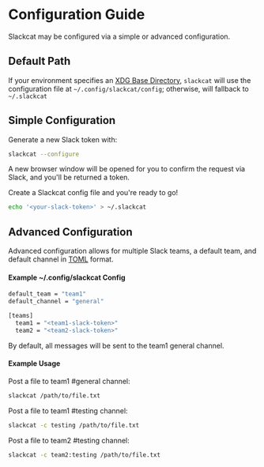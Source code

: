 # Configuration Guide
Slackcat may be configured via a simple or advanced configuration.

## Default Path
If your environment specifies an [XDG Base Directory](https://specifications.freedesktop.org/basedir-spec/latest/index.html), `slackcat` will use the configuration file at `~/.config/slackcat/config`; otherwise, will fallback to `~/.slackcat`

## Simple Configuration

Generate a new Slack token with:
```bash
slackcat --configure
```
A new browser window will be opened for you to confirm the request via Slack, and you'll be returned a token.

Create a Slackcat config file and you're ready to go!
```bash
echo '<your-slack-token>' > ~/.slackcat
```

## Advanced Configuration

Advanced configuration allows for multiple Slack teams, a default team, and default channel in [TOML](https://github.com/toml-lang/toml) format.

#### Example ~/.config/slackcat Config
```bash
default_team = "team1"
default_channel = "general"

[teams]
  team1 = "<team1-slack-token>"
  team2 = "<team2-slack-token>"
```
By default, all messages will be sent to the team1 general channel.

#### Example Usage

Post a file to team1 #general channel:
```bash
slackcat /path/to/file.txt
```

Post a file to team1 #testing channel:
```bash
slackcat -c testing /path/to/file.txt
```

Post a file to team2 #testing channel:
```bash
slackcat -c team2:testing /path/to/file.txt
```
